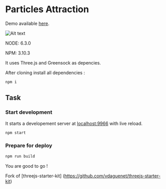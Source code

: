 
Particles Attraction
===================


Demo available [here](http://jojo.ninja/particles-attraction/).

![Alt text](http://jojo.ninja/share/particles-attraction.png "particles-attraction")


NODE: 6.3.0

NPM: 3.10.3


It uses Three.js and Greensock as depencies.

After cloning install all dependencies :
```bash
npm i
```

## Task
### Start development
It starts a developement server at [localhost:9966](http://localhost:9966) with live reload.
```bash
npm start
```
### Prepare for deploy
```bash
npm run build
```

You are good to go !

Fork of [threejs-starter-kit] (https://github.com/vdaguenet/threejs-starter-kit)
